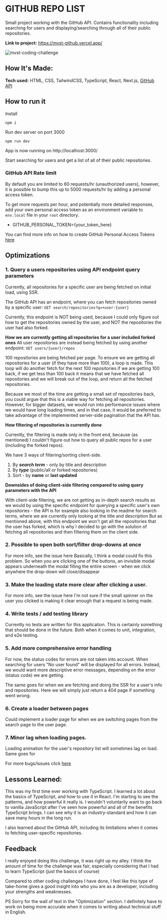 

# GITHUB REPO LIST
Small project working with the GitHub API. 
Contains functionality including searching for users and displaying/searching through all of their public repositories.

**Link to project:** https://mvst-github.vercel.app/

![mvst-coding-challenge](https://user-images.githubusercontent.com/84397151/199331770-f18667a9-c032-4862-9a80-9eb3713c238b.png)
## How It's Made:

**Tech used:** 
HTML, CSS, TailwindCSS, TypeScript, React, Next.js, [GitHub API](https://docs.github.com/en/rest)


## How to run it
Install

    npm i

Run dev server on port 3000

    npm run dev
App is now running on http://localhost:3000/

Start searching for users and get a list of all of their public repositories.


### GitHub API Rate limit
By default you are limited to 60 requests/hr (unauthorized users), however, it is possible to bump this up to 5000 requests/hr by adding a personal access token.

To get more requests per hour, and potentially more detailed responses, add your own personal access token as an environment variable to `env.local` file in your `root` directory.

- GITHUB_PERSONAL_TOKEN={your_token_here}

You can find more info on how to create GitHub Personal Access Tokens [here](https://docs.github.com/en/authentication/keeping-your-account-and-data-secure/creating-a-personal-access-token)


## Optimizations

### 1. Query a users repositories using API endpoint query parameters

Currently, all repositories for a specific user are being fetched on initial load, using SSR. 

The GitHub API has an endpoint, where you can fetch repositories owned by a specific user: 
`GET search/repositories?q=+user:{user}`

Currently, this endpoint is NOT being used, because I could only figure out how to get the repositories owned by the user, and NOT the repositories the user had also forked.

**How we are currently getting all repositories for a user included forked ones**
All user repositories are instead being fetched by using another endpoint: `GET users/{user}/repos`

100 repositories are being fetched per page. To ensure we are getting all repositories for a user (if they have more than 100), a loop is made. 
This loop will do another fetch for the next 100 repositories if we are getting 100 back, if we get less than 100 back it means that we have fetched all repositories and we will break out of the loop, and return all the fetched repositories.

Because we most of the time are getting a small set of repositories back, you could argue that this is a viable way for fetching all repositories. However, for bigger datasets, we would run into performance issues where we would have long loading times, and in that case, it would be preferred to take advantage of the implemented server-side pagination that the API has. 

**How filtering of repositories is currently done**

Currently, the filtering is made only in the front end, because (as mentioned) I couldn't figure out how to query all public repos for a user (including the forked repos). 

We have 3 ways of filtering/sorting client-side.

 1. By ***search term*** - only by title and description
 2. By ***type*** (public/all or forked repositories)
 3. Sort - by **name** or **last updated**

**Downsides of doing client-side filtering compared to using query parameters with the API**

With client-side filtering, we are not getting as in-depth search results as we would by using the specific endpoint for querying a specific user's own repositories - the API is for example also looking in the readme for search terms, where we are currently only looking at the title and description
But as mentioned above, with this endpoint we won't get all the repositories that the user has forked, which is why I decided to go with the solution of fetching all repositories and then filtering them on the client side.

### 2. Possible to open both sort/filter drop-downs at once
For more info, see the issue here
Basically, I think a modal could fix this problem. So when you are clicking one of the buttons, an invisible modal appears underneath the modal filling the entire screen - when we click anywhere the drop-down will close/disappear

### 3. Make the loading state more clear after clicking a user.
For more info, see the issue here
I'm not sure if the small spinner on the user you clicked is making it clear enough that a request is being made.

### 4. Write tests / add testing library
Currently no tests are written for this application. This is certainly something that should be done in the future. 
Both when it comes to unit, integration, and e2e testing.

### 5. Add more comprehensive error handling
For now, the status codes for errors are not taken into account.
When searching for users "No user found" will be displayed for all errors. 
Instead, we would want more descriptive error messages, depending on the error (status code) we are getting.

The same goes for when we are fetching and doing the SSR for a user's info and repositories. Here we will simply just return a 404 page if something went wrong.

### 6. Create a loader between pages
Could implement a loader page for when we are switching pages from the search page to the user page.

### 7. Minor lag when loading pages.
Loading animation for the user's repository list will sometimes lag on load. 
Same goes for 


For more bugs/issues click [here](https://github.com/kgni/mvst-coding-challenge/issues)

## Lessons Learned:

This was my first time ever working with TypeScript. I learned a lot about the basics of TypeScript, and how to use it in React. I'm starting to see the patterns, and how powerful it really is.  I wouldn't voluntarily want to go back to vanilla JavaScript after I've seen how powerful and all of the benefits TypeScript brings. I can see why it is an industry-standard and how it can save many hours in the long run.

I also learned about the GitHub API, including its limitations when it comes to fetching user-specific repositories.

## Feedback
I really enjoyed doing this challenge, it was right up my alley. 
I think the amount of time for the challenge was fair, especially considering that I had to learn TypeScript (just the basics of course)

Compared to other coding challenges I have done, I feel like this type of take-home gives a good insight into who you are as a developer, including your strengths and weaknesses.

PS Sorry for the wall of text in the "Optimization" section. I definitely have to work on being more accurate when it comes to writing about technical stuff in English.
